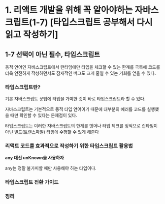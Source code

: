 # 1. 리액트 개발을 위해 꼭 알아야하는 자바스크립트(1-7) [타입스크립트 공부해서 다시 읽고 작성하기]

## 1-7 선택이 아닌 필수, 타입스크립트

동적 언어인 자바스크립트에서 런타임에만 타입을 체크할 수 있는 한계를 극복해 코드를 더욱 안전하게 작성하면서도 잠재적인 버그도 크게 줄일 수 있는 기회를 얻을 수 있다.

### 타입스크립트란?

기본 자바스크립트 문법에 타입을 가미한 것이 바로 타입스크립트라 할 수 있다.

자바스크립트는 기본적으로 동적 타입 언어이기 때문에 대부분의 에러를 코드를 실행했을 때만 확인할 수 있다는 문제점이 있다.

타입스크립트는 이러한 자바스크립트의 한계를 벗어나 타입 체크를 정적으로 런타임이 아닌 빌드(트렌스파일) 타임에 수행할 수 있게 해준다

### 리액트 코드를 효과적으로 작성하기 위한 타입스크립트 활용법

**any 대신 unKnown을 사용하자**

any는 정말 불가피할 때만 사용해야 하는 타입이다.

### 타입스크립트 전환 가이드

### 정리